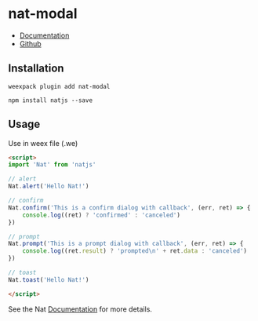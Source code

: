 # nat-modal

- [Documentation](http://natjs.com/#/#modal)
- [Github](https://github.com/natjs/weex-nat-modal)

## Installation
```
weexpack plugin add nat-modal
```

```
npm install natjs --save
```

## Usage

Use in weex file (.we)

```html
<script>
import 'Nat' from 'natjs'

// alert
Nat.alert('Hello Nat!')

// confirm
Nat.confirm('This is a confirm dialog with callback', (err, ret) => {
    console.log((ret) ? 'confirmed' : 'canceled')
})

// prompt
Nat.prompt('This is a prompt dialog with callback', (err, ret) => {
    console.log((ret.result) ? 'prompted\n' + ret.data : 'canceled')
})

// toast
Nat.toast('Hello Nat!')

</script>
```

See the Nat [Documentation](http://natjs.com/) for more details.
